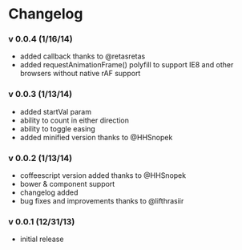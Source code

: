 # Changelog

### v 0.0.4 (1/16/14)

- added callback thanks to @retasretas
- added requestAnimationFrame() polyfill to support IE8 and other browsers without native rAF support

### v 0.0.3 (1/13/14)

- added startVal param
- ability to count in either direction
- ability to toggle easing
- added minified version thanks to @HHSnopek

### v 0.0.2 (1/13/14)

- coffeescript version added thanks to @HHSnopek
- bower & component support
- changelog added
- bug fixes and improvements thanks to @lifthrasiir

### v 0.0.1 (12/31/13)

- initial release

